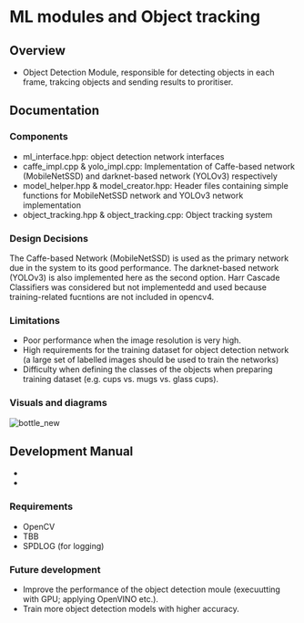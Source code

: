 # ML modules and Object tracking
## Overview
- Object Detection Module, responsible for detecting objects in each frame, trakcing objects and sending results to proritiser.

## Documentation
### Components
- ml_interface.hpp: object detection network interfaces
- caffe_impl.cpp & yolo_impl.cpp:  Implementation of Caffe-based network (MobileNetSSD) and darknet-based network (YOLOv3) respectively
- model_helper.hpp & model_creator.hpp: Header files containing simple functions for MobileNetSSD network and YOLOv3 network implementation
- object_tracking.hpp & object_tracking.cpp: Object tracking system

### Design Decisions
The Caffe-based Network (MobileNetSSD) is used as the primary network due in the system to its good performance. The darknet-based network (YOLOv3) is also implemented here as the second option. Harr Cascade Classifiers was considered but not implementedd and used because training-related fucntions are not included in opencv4.

### Limitations
- Poor performance when the image resolution is very high.
- High requirements for the training dataset for object detection network (a large set of labelled images should be used to train the networks)
- Difficulty when defining the classes of the objects when preparing training dataset (e.g. cups vs. mugs vs. glass cups).

### Visuals and diagrams
![bottle_new](https://user-images.githubusercontent.com/39096904/93452877-db0a6900-f8d0-11ea-909c-4b73c53b1967.png)

## Development Manual
-
-

### Requirements
- OpenCV
- TBB
- SPDLOG (for logging)

### Future development
* Improve the performance of the object detection moule (execuutting with GPU; applying OpenVINO etc.).
* Train more object detection models with higher accuracy.
